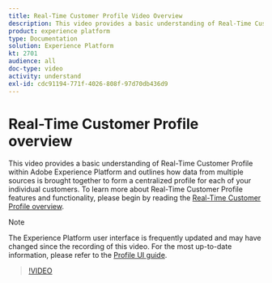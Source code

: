 ```yaml
---
title: Real-Time Customer Profile Video Overview
description: This video provides a basic understanding of Real-Time Customer Profile within Adobe Experience Platform and outlines how to browse profiles within the Platform UI.
product: experience platform
type: Documentation
solution: Experience Platform
kt: 2701
audience: all
doc-type: video
activity: understand
exl-id: cdc91194-771f-4026-808f-97d70db436d9
---
```

# Real-Time Customer Profile overview

This video provides a basic understanding of Real-Time Customer Profile within Adobe Experience Platform and outlines how data from multiple sources is brought together to form a centralized profile for each of your individual customers. To learn more about Real-Time Customer Profile features and functionality, please begin by reading the [Real-Time Customer Profile overview](../home.md).

>[!NOTE]
>
>The Experience Platform user interface is frequently updated and may have changed since the recording of this video. For the most up-to-date information, please refer to the [Profile UI guide](../ui/user-guide.md). 

>[!VIDEO](https://video.tv.adobe.com/v/27251?quality=12&learn=on&captions=eng)
